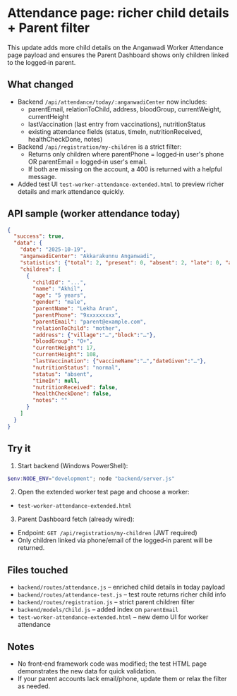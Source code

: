 # Attendance page: richer child details + Parent filter

This update adds more child details on the Anganwadi Worker Attendance page payload and ensures the Parent Dashboard shows only children linked to the logged‑in parent.

## What changed

- Backend `/api/attendance/today/:anganwadiCenter` now includes:
  - parentEmail, relationToChild, address, bloodGroup, currentWeight, currentHeight
  - lastVaccination (last entry from vaccinations), nutritionStatus
  - existing attendance fields (status, timeIn, nutritionReceived, healthCheckDone, notes)
- Backend `/api/registration/my-children` is a strict filter:
  - Returns only children where parentPhone = logged‑in user's phone OR parentEmail = logged‑in user's email.
  - If both are missing on the account, a 400 is returned with a helpful message.
- Added test UI `test-worker-attendance-extended.html` to preview richer details and mark attendance quickly.

## API sample (worker attendance today)

```json
{
  "success": true,
  "data": {
    "date": "2025-10-19",
    "anganwadiCenter": "Akkarakunnu Anganwadi",
    "statistics": {"total": 2, "present": 0, "absent": 2, "late": 0, "attendanceRate": "0%"},
    "children": [
      {
        "childId": "...",
        "name": "Akhil",
        "age": "5 years",
        "gender": "male",
        "parentName": "Lekha Arun",
        "parentPhone": "9xxxxxxxxx",
        "parentEmail": "parent@example.com",
        "relationToChild": "mother",
        "address": {"village":"…","block":"…"},
        "bloodGroup": "O+",
        "currentWeight": 17,
        "currentHeight": 108,
        "lastVaccination": {"vaccineName":"…","dateGiven":"…"},
        "nutritionStatus": "normal",
        "status": "absent",
        "timeIn": null,
        "nutritionReceived": false,
        "healthCheckDone": false,
        "notes": ""
      }
    ]
  }
}
```

## Try it

1) Start backend (Windows PowerShell):

```powershell
$env:NODE_ENV="development"; node "backend/server.js"
```

2) Open the extended worker test page and choose a worker:
- `test-worker-attendance-extended.html`

3) Parent Dashboard fetch (already wired):
- Endpoint: `GET /api/registration/my-children` (JWT required)
- Only children linked via phone/email of the logged‑in parent will be returned.

## Files touched

- `backend/routes/attendance.js` – enriched child details in today payload
- `backend/routes/attendance-test.js` – test route returns richer child info
- `backend/routes/registration.js` – strict parent children filter
- `backend/models/Child.js` – added index on `parentEmail`
- `test-worker-attendance-extended.html` – new demo UI for worker attendance

## Notes

- No front‑end framework code was modified; the test HTML page demonstrates the new data for quick validation.
- If your parent accounts lack email/phone, update them or relax the filter as needed.